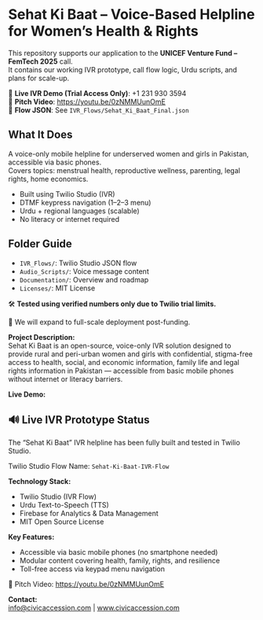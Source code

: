 # Sehat Ki Baat – Voice-Based Helpline for Women’s Health & Rights

This repository supports our application to the **UNICEF Venture Fund – FemTech 2025** call.  
It contains our working IVR prototype, call flow logic, Urdu scripts, and plans for scale-up.

🎯 **Live IVR Demo (Trial Access Only)**: +1 231 930 3594  
🎥 **Pitch Video**: https://youtu.be/0zNMMUunOmE  
📂 **Flow JSON**: See `IVR_Flows/Sehat_Ki_Baat_Final.json`

## What It Does
A voice-only mobile helpline for underserved women and girls in Pakistan, accessible via basic phones.  
Covers topics: menstrual health, reproductive wellness, parenting, legal rights, home economics.

- Built using Twilio Studio (IVR)
- DTMF keypress navigation (1–2–3 menu)
- Urdu + regional languages (scalable)
- No literacy or internet required

## Folder Guide
- `IVR_Flows/`: Twilio Studio JSON flow
- `Audio_Scripts/`: Voice message content
- `Documentation/`: Overview and roadmap
- `Licenses/`: MIT License

🛠️ **Tested using verified numbers only due to Twilio trial limits.**

📢 We will expand to full-scale deployment post-funding.

**Project Description:**  
Sehat Ki Baat is an open-source, voice-only IVR solution designed to provide rural and peri-urban women and girls with confidential, stigma-free access to health, social, and economic information, family life and legal rights information in Pakistan — accessible from basic mobile phones without internet or literacy barriers.

**Live Demo:**
## 🔊 Live IVR Prototype Status

The “Sehat Ki Baat” IVR helpline has been fully built and tested in Twilio Studio.

Twilio Studio Flow Name: `Sehat-Ki-Baat-IVR-Flow`

**Technology Stack:**  
- Twilio Studio (IVR Flow)
- Urdu Text-to-Speech (TTS)
- Firebase for Analytics & Data Management
- MIT Open Source License

**Key Features:**  
- Accessible via basic mobile phones (no smartphone needed)
- Modular content covering health, family, rights, and resilience
- Toll-free access via keypad menu navigation

🎥 Pitch Video:
https://youtu.be/0zNMMUunOmE

**Contact:**  
info@civicaccession.com | www.civicaccession.com
